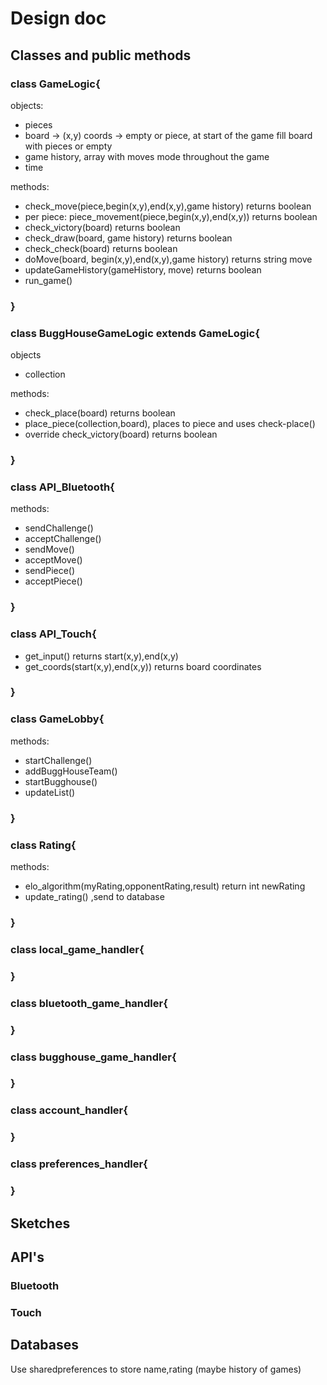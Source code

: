 # Design doc

## Classes and public methods

### class GameLogic{


objects:


- pieces 
- board -> (x,y) coords -> empty or piece, at start of the game fill board with pieces or empty
- game history, array with moves mode throughout the game
- time
 

 methods:
 
 
- check_move(piece,begin(x,y),end(x,y),game history) returns boolean
- per piece: piece_movement(piece,begin(x,y),end(x,y)) returns boolean
- check_victory(board) returns boolean
- check_draw(board, game history) returns boolean
- check_check(board) returns boolean
- doMove(board, begin(x,y),end(x,y),game history) returns string move
- updateGameHistory(gameHistory, move) returns boolean
- run_game()

### }

### class BuggHouseGameLogic extends GameLogic{
objects


- collection


methods:


- check_place(board) returns boolean
- place_piece(collection,board), places to piece and uses check-place()
- override check_victory(board) returns boolean

### }

### class API_Bluetooth{
methods:

- sendChallenge()
- acceptChallenge()
- sendMove()
- acceptMove()
- sendPiece()
- acceptPiece()
 

### }

### class API_Touch{
 - get_input() returns start(x,y),end(x,y)
 - get_coords(start(x,y),end(x,y)) returns board coordinates


### }
### class GameLobby{

methods:

- startChallenge()
- addBuggHouseTeam()
- startBugghouse()
- updateList()
 
### }
### class Rating{


methods:


- elo_algorithm(myRating,opponentRating,result) return int newRating
- update_rating() ,send to database

### }

### class local_game_handler{
  

### }

### class bluetooth_game_handler{
  

### }

### class bugghouse_game_handler{
  

### }
### class account_handler{
  

### }
### class preferences_handler{
  

### }
## Sketches 

## API's
### Bluetooth


### Touch

## Databases

Use sharedpreferences to store name,rating (maybe history of games)
